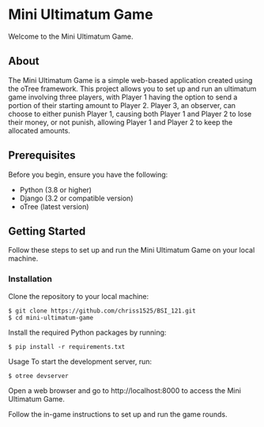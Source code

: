 # Mini Ultimatum Game

Welcome to the Mini Ultimatum Game.

## About 
The Mini Ultimatum Game is a simple web-based application created using the oTree framework. This project allows you to set up and run an ultimatum game involving three players, with Player 1 having the option to send a portion of their starting amount to Player 2. Player 3, an observer, can choose to either punish Player 1, causing both Player 1 and Player 2 to lose their money, or not punish, allowing Player 1 and Player 2 to keep the allocated amounts.

## Prerequisites

Before you begin, ensure you have the following:

- Python (3.8 or higher)
- Django (3.2 or compatible version)
- oTree (latest version)

## Getting Started

Follow these steps to set up and run the Mini Ultimatum Game on your local machine.

### Installation

Clone the repository to your local machine:

```shell
$ git clone https://github.com/chriss1525/BSI_121.git
$ cd mini-ultimatum-game
```

Install the required Python packages by running:

```shell
$ pip install -r requirements.txt
```

Usage
To start the development server, run:

```shell
$ otree devserver
```


Open a web browser and go to http://localhost:8000 to access the Mini Ultimatum Game.

Follow the in-game instructions to set up and run the game rounds.

